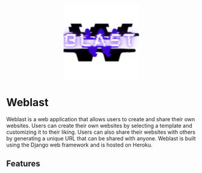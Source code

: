 <!-- create logo in midle readme md  -->

<p align="center">
  <img src="https://github.com/rezapace/Whatsapp-Api/blob/main/Weblast/picture/logo/WEBLAST.png?raw=true" alt="Weblast" width="200" height="200">
</p>

# Weblast

Weblast is a web application that allows users to create and share their own websites. Users can create their own websites by selecting a template and customizing it to their liking. Users can also share their websites with others by generating a unique URL that can be shared with anyone. Weblast is built using the Django web framework and is hosted on Heroku.


## Features

